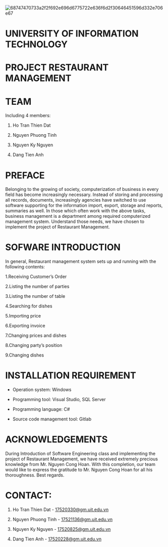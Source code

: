    
   ![68747470733a2f2f692e696d6775722e636f6d2f30646451596d332e706e67](https://user-images.githubusercontent.com/32485795/39767840-e08a1d9c-5311-11e8-9238-8762067cea87.png)	 

   # UNIVERSITY OF INFORMATION TECHNOLOGY

# PROJECT RESTAURANT MANAGEMENT

# TEAM
Including 4 members:
 
 1. Ho Tran Thien Dat

 2. Nguyen Phuong Tinh

 3. Nguyen Ky Nguyen

 4. Dang Tien Anh

# PREFACE

Belonging to the growing of society, computerization of business in every field has become increasingly necessary. Instead of storing and processing all records, documents, increasingly agencies have switched to use software supporting for the information import, export, storage and reports, summaries as well. In those which often work with the above tasks, business management is a department among required computerized management system. Understand those needs, we have chosen to implement the project of Restaurant Management.

# SOFWARE INTRODUCTION
In general, Restaurant management system sets up and running with the following contents:

 1.Receiving Customer’s Order
 
 2.Listing the number of parties
 
 3.Listing the number of table
 
 4.Searching for dishes
 
 5.Importing price
 
 6.Exporting invoice
 
 7.Changing prices and dishes
 
 8.Changing party’s position
 
 9.Changing dishes

# INSTALLATION REQUIREMENT
 - Operation system: Windows
 
 - Programming tool: Visual Studio, SQL Server
 
 - Programming language: C#
 
 - Source code management tool: Gitlab

# ACKNOWLEDGEMENTS
During Introduction of Software Engineering class and implementing the project of Restaurant Management, we have received extremely precious knowledge from Mr. Nguyen Cong Hoan. With this completion, our team would like to express the gratitude to Mr. Nguyen Cong Hoan for all his thoroughness.
Best regards.
# CONTACT:
 1. Ho Tran Thien Dat - 17520330@gm.uit.edu.vn
 
 2. Nguyen Phuong Tinh - 17521136@gm.uit.edu.vn
 
 3. Nguyen Ky Nguyen - 17520825@gm.uit.edu.vn
 
 4. Dang Tien Anh - 17520228@gm.uit.edu.vn
